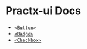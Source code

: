# Practx-ui Docs
- [`<Button>`](./button.md)
- [`<Badge>`](./badge.md)
- [`<Checkbox>`](./checkbox.md)